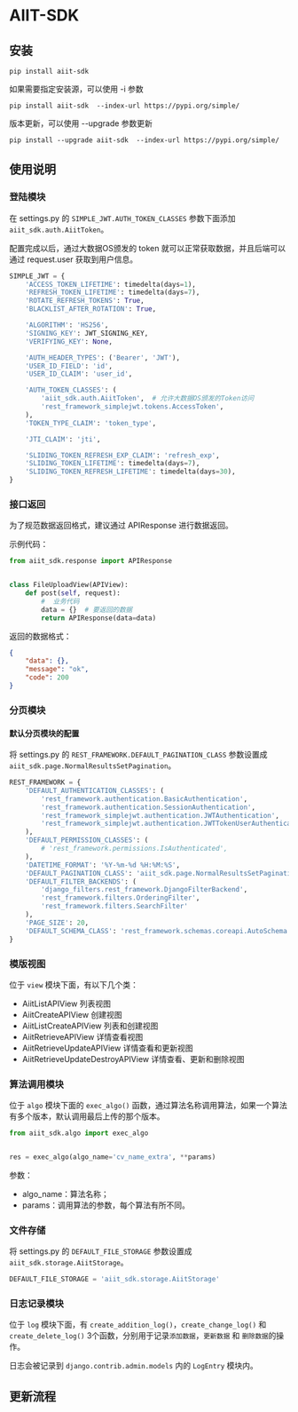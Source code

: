 # AIIT-SDK

## 安装

```shell
pip install aiit-sdk
```

如果需要指定安装源，可以使用 -i 参数

```shell
pip install aiit-sdk  --index-url https://pypi.org/simple/
```

版本更新，可以使用 --upgrade 参数更新

```shell
pip install --upgrade aiit-sdk  --index-url https://pypi.org/simple/
```

## 使用说明

### 登陆模块

在 settings.py 的 `SIMPLE_JWT.AUTH_TOKEN_CLASSES` 参数下面添加 `aiit_sdk.auth.AiitToken`。

配置完成以后，通过大数据OS颁发的 token 就可以正常获取数据，并且后端可以通过 request.user 获取到用户信息。

```python
SIMPLE_JWT = {
    'ACCESS_TOKEN_LIFETIME': timedelta(days=1),
    'REFRESH_TOKEN_LIFETIME': timedelta(days=7),
    'ROTATE_REFRESH_TOKENS': True,
    'BLACKLIST_AFTER_ROTATION': True,

    'ALGORITHM': 'HS256',
    'SIGNING_KEY': JWT_SIGNING_KEY,
    'VERIFYING_KEY': None,

    'AUTH_HEADER_TYPES': ('Bearer', 'JWT'),
    'USER_ID_FIELD': 'id',
    'USER_ID_CLAIM': 'user_id',

    'AUTH_TOKEN_CLASSES': (
        'aiit_sdk.auth.AiitToken',  # 允许大数据OS颁发的Token访问
        'rest_framework_simplejwt.tokens.AccessToken',
    ),
    'TOKEN_TYPE_CLAIM': 'token_type',

    'JTI_CLAIM': 'jti',

    'SLIDING_TOKEN_REFRESH_EXP_CLAIM': 'refresh_exp',
    'SLIDING_TOKEN_LIFETIME': timedelta(days=7),
    'SLIDING_TOKEN_REFRESH_LIFETIME': timedelta(days=30),
}
```

### 接口返回

为了规范数据返回格式，建议通过 APIResponse 进行数据返回。

示例代码：

```python
from aiit_sdk.response import APIResponse


class FileUploadView(APIView):
    def post(self, request):
        #  业务代码
        data = {}  # 要返回的数据
        return APIResponse(data=data)
```

返回的数据格式：

```json
{
    "data": {},
    "message": "ok",
    "code": 200
}
```

### 分页模块

#### 默认分页模块的配置

将 settings.py 的 `REST_FRAMEWORK.DEFAULT_PAGINATION_CLASS` 参数设置成 `aiit_sdk.page.NormalResultsSetPagination`。

```python
REST_FRAMEWORK = {
    'DEFAULT_AUTHENTICATION_CLASSES': (
        'rest_framework.authentication.BasicAuthentication',
        'rest_framework.authentication.SessionAuthentication',
        'rest_framework_simplejwt.authentication.JWTAuthentication',
        'rest_framework_simplejwt.authentication.JWTTokenUserAuthentication',
    ),
    'DEFAULT_PERMISSION_CLASSES': (
        # 'rest_framework.permissions.IsAuthenticated',
    ),
    'DATETIME_FORMAT': '%Y-%m-%d %H:%M:%S',
    'DEFAULT_PAGINATION_CLASS': 'aiit_sdk.page.NormalResultsSetPagination',  # 默认分页模块的配置
    'DEFAULT_FILTER_BACKENDS': (
        'django_filters.rest_framework.DjangoFilterBackend',
        'rest_framework.filters.OrderingFilter',
        'rest_framework.filters.SearchFilter'
    ),
    'PAGE_SIZE': 20,
    'DEFAULT_SCHEMA_CLASS': 'rest_framework.schemas.coreapi.AutoSchema',
}
```

### 模版视图

位于 `view` 模块下面，有以下几个类：
 - AiitListAPIView 列表视图
 - AiitCreateAPIView 创建视图
 - AiitListCreateAPIView 列表和创建视图
 - AiitRetrieveAPIView 详情查看视图
 - AiitRetrieveUpdateAPIView 详情查看和更新视图
 - AiitRetrieveUpdateDestroyAPIView 详情查看、更新和删除视图


### 算法调用模块

位于 `algo` 模块下面的 `exec_algo()` 函数，通过算法名称调用算法，如果一个算法有多个版本，默认调用最后上传的那个版本。

```python
from aiit_sdk.algo import exec_algo


res = exec_algo(algo_name='cv_name_extra', **params)
```

参数：

- algo_name：算法名称；
- params：调用算法的参数，每个算法有所不同。

### 文件存储

将 settings.py 的 `DEFAULT_FILE_STORAGE` 参数设置成 `aiit_sdk.storage.AiitStorage`。

```python
DEFAULT_FILE_STORAGE = 'aiit_sdk.storage.AiitStorage'
```

### 日志记录模块

位于 `log` 模块下面，有 `create_addition_log()`，`create_change_log()` 和 `create_delete_log()` 3个函数，分别用于记录`添加数据`，`更新数据` 和 `删除数据`的操作。

日志会被记录到 `django.contrib.admin.models` 内的 `LogEntry` 模块内。

## 更新流程

